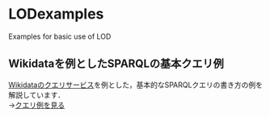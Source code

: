 # LODexamples
Examples for basic use of LOD

## Wikidataを例としたSPARQLの基本クエリ例
[Wikidataのクエリサービス](https://query.wikidata.org/)を例とした，基本的なSPARQLクエリの書き方の例を解説しています．  
→[クエリ例を見る](sparql)
